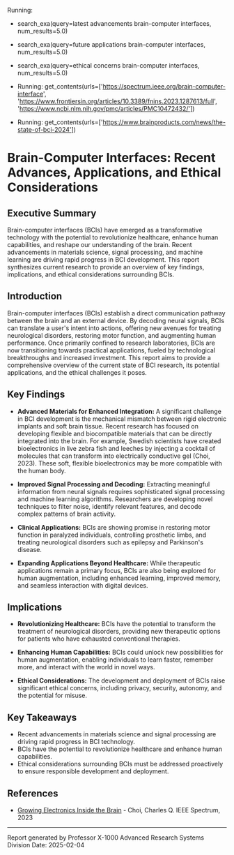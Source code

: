 
Running:
 - search_exa(query=latest advancements brain-computer interfaces, num_results=5.0)
 - search_exa(query=future applications brain-computer interfaces, num_results=5.0)
 - search_exa(query=ethical concerns brain-computer interfaces, num_results=5.0)



 - Running: get_contents(urls=['https://spectrum.ieee.org/brain-computer-interface', 'https://www.frontiersin.org/articles/10.3389/fnins.2023.1287613/full', 'https://www.ncbi.nlm.nih.gov/pmc/articles/PMC10472432/'])



 - Running: get_contents(urls=['https://www.brainproducts.com/news/the-state-of-bci-2024'])

# Brain-Computer Interfaces: Recent Advances, Applications, and Ethical Considerations

## Executive Summary
Brain-computer interfaces (BCIs) have emerged as a transformative technology with the potential to revolutionize healthcare, enhance human capabilities, and reshape our understanding of the brain. Recent advancements in materials science, signal processing, and machine learning are driving rapid progress in BCI development. This report synthesizes current research to provide an overview of key findings, implications, and ethical considerations surrounding BCIs.

## Introduction
Brain-computer interfaces (BCIs) establish a direct communication pathway between the brain and an external device. By decoding neural signals, BCIs can translate a user's intent into actions, offering new avenues for treating neurological disorders, restoring motor function, and augmenting human performance. Once primarily confined to research laboratories, BCIs are now transitioning towards practical applications, fueled by technological breakthroughs and increased investment. This report aims to provide a comprehensive overview of the current state of BCI research, its potential applications, and the ethical challenges it poses.

## Key Findings

*   **Advanced Materials for Enhanced Integration:** A significant challenge in BCI development is the mechanical mismatch between rigid electronic implants and soft brain tissue. Recent research has focused on developing flexible and biocompatible materials that can be directly integrated into the brain. For example, Swedish scientists have created bioelectronics in live zebra fish and leeches by injecting a cocktail of molecules that can transform into electrically conductive gel (Choi, 2023). These soft, flexible bioelectronics may be more compatible with the human body.

*   **Improved Signal Processing and Decoding:** Extracting meaningful information from neural signals requires sophisticated signal processing and machine learning algorithms. Researchers are developing novel techniques to filter noise, identify relevant features, and decode complex patterns of brain activity.

*   **Clinical Applications:** BCIs are showing promise in restoring motor function in paralyzed individuals, controlling prosthetic limbs, and treating neurological disorders such as epilepsy and Parkinson's disease.

*   **Expanding Applications Beyond Healthcare:** While therapeutic applications remain a primary focus, BCIs are also being explored for human augmentation, including enhanced learning, improved memory, and seamless interaction with digital devices.

## Implications

*   **Revolutionizing Healthcare:** BCIs have the potential to transform the treatment of neurological disorders, providing new therapeutic options for patients who have exhausted conventional therapies.

*   **Enhancing Human Capabilities:** BCIs could unlock new possibilities for human augmentation, enabling individuals to learn faster, remember more, and interact with the world in novel ways.

*   **Ethical Considerations:** The development and deployment of BCIs raise significant ethical concerns, including privacy, security, autonomy, and the potential for misuse.

## Key Takeaways

*   Recent advancements in materials science and signal processing are driving rapid progress in BCI technology.
*   BCIs have the potential to revolutionize healthcare and enhance human capabilities.
*   Ethical considerations surrounding BCIs must be addressed proactively to ensure responsible development and deployment.

## References

*   [Growing Electronics Inside the Brain](https://spectrum.ieee.org/brain-computer-interface) - Choi, Charles Q. IEEE Spectrum, 2023

---

Report generated by Professor X-1000
Advanced Research Systems Division
Date: 2025-02-04
